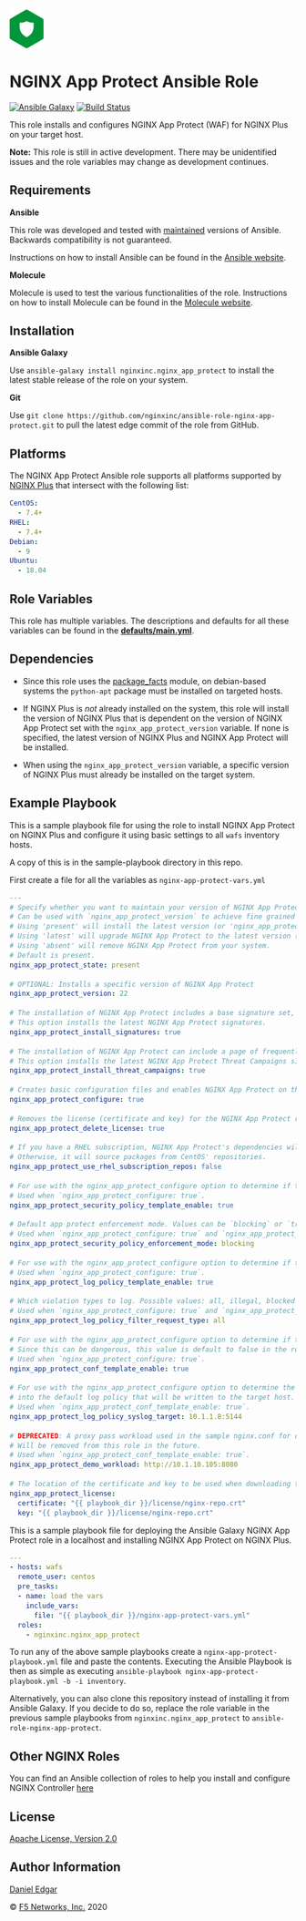 <img src="images/nap-logo.png" width="60">

NGINX App Protect Ansible Role
==============================

[![Ansible Galaxy](https://img.shields.io/badge/galaxy-nginxinc.nginx-5bbdbf.svg)](https://galaxy.ansible.com/nginxinc/nginx_app_protect)
[![Build Status](https://travis-ci.org/nginxinc/ansible-role-nginx-app-protect.svg?branch=main)](https://travis-ci.org/nginxinc/ansible-role-nginx-app-protect)

This role installs and configures NGINX App Protect (WAF) for NGINX Plus on your target host.

**Note:** This role is still in active development. There may be unidentified issues and the role variables may change as development continues.

Requirements
------------

**Ansible**

This role was developed and tested with [maintained](https://docs.ansible.com/ansible/latest/reference_appendices/release_and_maintenance.html#release-status) versions of Ansible. Backwards compatibility is not guaranteed.

Instructions on how to install Ansible can be found in the [Ansible website](https://docs.ansible.com/ansible/latest/installation_guide/intro_installation.html).

**Molecule**

Molecule is used to test the various functionalities of the role. Instructions on how to install Molecule can be found in the [Molecule website](https://molecule.readthedocs.io/en/stable/installation.html).

Installation
------------

**Ansible Galaxy**

Use `ansible-galaxy install nginxinc.nginx_app_protect` to install the latest stable release of the role on your system.

**Git**

Use `git clone https://github.com/nginxinc/ansible-role-nginx-app-protect.git` to pull the latest edge commit of the role from GitHub.

Platforms
---------

The NGINX App Protect Ansible role supports all platforms supported by [NGINX Plus](https://www.nginx.com/products/technical-specs/) that intersect with the following list:

```yaml
CentOS:
  - 7.4+
RHEL:
  - 7.4+
Debian:
  - 9
Ubuntu:
  - 18.04
```

Role Variables
--------------

This role has multiple variables. The descriptions and defaults for all these variables can be found in the **[defaults/main.yml](https://github.com/nginxinc/ansible-role-nginx-app-protect/blob/main/defaults/main.yml)**.

Dependencies
------------

-   Since this role uses the [package_facts](https://docs.ansible.com/ansible/latest/modules/package_facts_module.html) module, on debian-based systems the `python-apt` package must be installed on targeted hosts.

-   If NGINX Plus is *not* already installed on the system, this role will install the version of NGINX Plus that is dependent on the version of NGINX App Protect set with the `nginx_app_protect_version` variable. If none is specified, the latest version of NGINX Plus and NGINX App Protect will be installed.

-   When using the `nginx_app_protect_version` variable, a specific version of NGINX Plus must already be installed on the target system.

Example Playbook
----------------

This is a sample playbook file for using the role to install NGINX App Protect on NGINX Plus and configure it using basic settings to all `wafs` inventory hosts.

A copy of this is in the sample-playbook directory in this repo.

First create a file for all the variables as `nginx-app-protect-vars.yml`

```yaml
---
# Specify whether you want to maintain your version of NGINX App Protect, upgrade to the latest version, or remove NGINX App Protect.
# Can be used with `nginx_app_protect_version` to achieve fine grained control on which version of NGINX App Protect is installed/used on each playbook execution.
# Using 'present' will install the latest version (or 'nginx_app_protect_version') of NGINX App Protect on a fresh install.
# Using 'latest' will upgrade NGINX App Protect to the latest version (that matches your 'nginx_app_protect_version') of NGINX App Protect on every playbook execution.
# Using 'absent' will remove NGINX App Protect from your system.
# Default is present.
nginx_app_protect_state: present

# OPTIONAL: Installs a specific version of NGINX App Protect
nginx_app_protect_version: 22

# The installation of NGINX App Protect includes a base signature set, which may be out of date.
# This option installs the latest NGINX App Protect signatures.
nginx_app_protect_install_signatures: true

# The installation of NGINX App Protect can include a page of frequently-updated, high-accuracy signatures called Threat Campaigns.
# This option installs the latest NGINX App Protect Threat Campaigns signatures.
nginx_app_protect_install_threat_campaigns: true

# Creates basic configuration files and enables NGINX App Protect on the target host
nginx_app_protect_configure: true

# Removes the license (certificate and key) for the NGINX App Protect repositories on the target host(s) when playbook run is complete.
nginx_app_protect_delete_license: true

# If you have a RHEL subscription, NGINX App Protect's dependencies will use subscription repos.
# Otherwise, it will source packages from CentOS' repositories.
nginx_app_protect_use_rhel_subscription_repos: false

# For use with the nginx_app_protect_configure option to determine if the default security policy will be written to the target host
# Used when `nginx_app_protect_configure: true`.
nginx_app_protect_security_policy_template_enable: true

# Default app protect enforcement mode. Values can be `blocking` or `transparent`.
# Used when `nginx_app_protect_configure: true` and `nginx_app_protect_security_policy_template_enable: true`.
nginx_app_protect_security_policy_enforcement_mode: blocking

# For use with the nginx_app_protect_configure option to determine if the default log policy will be written to the target host.
# Used when `nginx_app_protect_configure: true`.
nginx_app_protect_log_policy_template_enable: true

# Which violation types to log. Possible values: all, illegal, blocked
# Used when `nginx_app_protect_configure: true` and `nginx_app_protect_log_policy_template_enable: true`.
nginx_app_protect_log_policy_filter_request_type: all

# For use with the nginx_app_protect_configure option to determine if the sample nginx.conf will be written to the target host.
# Since this can be dangerous, this value is default to false in the role defaults.
# Used when `nginx_app_protect_configure: true`.
nginx_app_protect_conf_template_enable: true

# For use with the nginx_app_protect_configure option to determine the syslog target to be injected
# into the default log policy that will be written to the target host.
# Used when `nginx_app_protect_conf_template_enable: true`.
nginx_app_protect_log_policy_syslog_target: 10.1.1.8:5144

# DEPRECATED: A proxy pass workload used in the sample nginx.conf for demo purposes.
# Will be removed from this role in the future.
# Used when `nginx_app_protect_conf_template_enable: true`.
nginx_app_protect_demo_workload: http://10.1.10.105:8080

# The location of the certificate and key to be used when downloading the packages onto the host.
nginx_app_protect_license:
  certificate: "{{ playbook_dir }}/license/nginx-repo.crt"
  key: "{{ playbook_dir }}/license/nginx-repo.crt"
```

This is a sample playbook file for deploying the Ansible Galaxy NGINX App Protect role in a localhost and installing NGINX App Protect on NGINX Plus.

```yaml
---
- hosts: wafs
  remote_user: centos
  pre_tasks:
  - name: load the vars
    include_vars:
      file: "{{ playbook_dir }}/nginx-app-protect-vars.yml"
  roles:
    - nginxinc.nginx_app_protect
```


To run any of the above sample playbooks create a `nginx-app-protect-playbook.yml` file and paste the contents. Executing the Ansible Playbook is then as simple as executing `ansible-playbook nginx-app-protect-playbook.yml -b -i inventory`.

Alternatively, you can also clone this repository instead of installing it from Ansible Galaxy. If you decide to do so, replace the role variable in the previous sample playbooks from `nginxinc.nginx_app_protect` to `ansible-role-nginx-app-protect`.

Other NGINX Roles
-----------------

You can find an Ansible collection of roles to help you install and configure NGINX Controller [here](https://github.com/nginxinc/ansible-collection-nginx_controller)

License
-------

[Apache License, Version 2.0](https://github.com/nginxinc/ansible-role-nginx-app-protect/blob/master/LICENSE)

Author Information
------------------

[Daniel Edgar](https://github.com/aknot242)

&copy; [F5 Networks, Inc.](https://www.f5.com/) 2020
